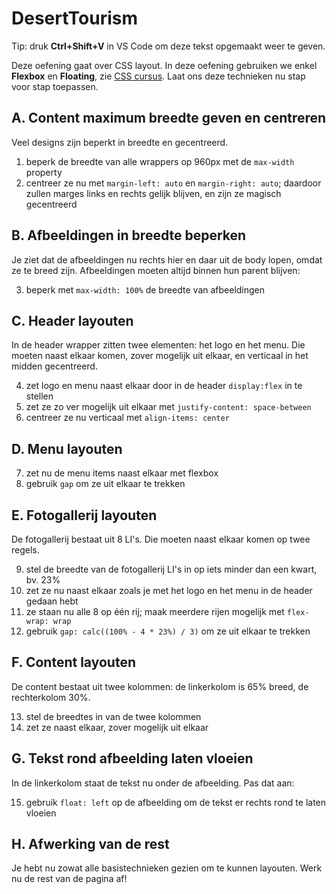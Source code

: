 # DesertTourism

Tip: druk **Ctrl+Shift+V** in VS Code om deze tekst opgemaakt weer te geven.

Deze oefening gaat over CSS layout. In deze oefening gebruiken we enkel **Flexbox** en **Floating**, zie [CSS cursus](https://rogiervdl.github.io/CSS-course/04_layout.html/). Laat ons deze technieken nu stap voor stap toepassen.

## A. Content maximum breedte geven en centreren 

Veel designs zijn beperkt in breedte en gecentreerd. 

1. beperk de breedte van alle wrappers op 960px met de `max-width` property 
2. centreer ze nu met `margin-left: auto` en `margin-right: auto`; daardoor zullen marges links en rechts gelijk blijven, en zijn ze magisch gecentreerd

## B. Afbeeldingen in breedte beperken 

Je ziet dat de afbeeldingen nu rechts hier en daar uit de body lopen, omdat ze te breed zijn. Afbeeldingen moeten altijd binnen hun parent blijven: 

3. beperk met `max-width: 100%` de breedte van afbeeldingen 

## C. Header layouten 

In de header wrapper zitten twee elementen: het logo en het menu. Die moeten naast elkaar komen, zover mogelijk uit elkaar, en verticaal in het midden gecentreerd.

4. zet logo en menu naast elkaar door in de header `display:flex` in te stellen
5. zet ze zo ver mogelijk uit elkaar met `justify-content: space-between`
6. centreer ze nu verticaal met `align-items: center`

## D. Menu layouten 

7. zet nu de menu items naast elkaar met flexbox
8. gebruik `gap` om ze uit elkaar te trekken

## E. Fotogallerij layouten 

De fotogallerij bestaat uit 8 LI's. Die moeten naast elkaar komen op twee regels. 

9. stel de breedte van de fotogallerij LI's in op iets minder dan een kwart, bv. 23%
10. zet ze nu naast elkaar zoals je met het logo en het menu in de header gedaan hebt
11. ze staan nu alle 8 op één rij; maak meerdere rijen mogelijk met `flex-wrap: wrap`
12. gebruik `gap: calc((100% - 4 * 23%) / 3)` om ze uit elkaar te trekken

## F. Content layouten 

De content bestaat uit twee kolommen: de linkerkolom is 65% breed, de rechterkolom 30%. 

13. stel de breedtes in van de twee kolommen
14. zet ze naast elkaar, zover mogelijk uit elkaar

## G. Tekst rond afbeelding laten vloeien

In de linkerkolom staat de tekst nu onder de afbeelding. Pas dat aan:

15. gebruik `float: left` op de afbeelding om de tekst er rechts rond te laten vloeien

## H. Afwerking van de rest

Je hebt nu zowat alle basistechnieken gezien om te kunnen layouten. Werk nu de rest van de pagina af!





